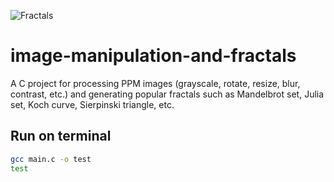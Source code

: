 ![Fractals](https://github.com/arasgungore/image-manipulation-and-fractals/blob/master/Examples/Fractals/all_in_1.ppm)

# image-manipulation-and-fractals
A C project for processing PPM images (grayscale, rotate, resize, blur, contrast, etc.) and generating popular fractals such as Mandelbrot set, Julia set, Koch curve, Sierpinski triangle, etc.

## Run on terminal

```sh
gcc main.c -o test
test
```
